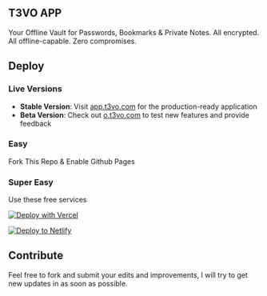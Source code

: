 ## T3VO APP

<!-- Introduction to the T3VO app -->
Your Offline Vault for Passwords, Bookmarks & Private Notes.
All encrypted. All offline-capable. Zero compromises.

## Deploy

### Live Versions

<!-- Links to live versions of the app -->
- **Stable Version**: Visit [app.t3vo.com](https://app.t3vo.com) for the production-ready application
- **Beta Version**: Check out [o.t3vo.com](https://o.t3vo.com) to test new features and provide feedback

### Easy

<!-- Instructions for easy deployment -->
Fork This Repo & Enable Github Pages

### Super Easy

<!-- Instructions for super easy deployment using free services -->
Use these free services

[![Deploy with Vercel](https://vercel.com/button)](https://vercel.com/new/clone?repository-url=https://github.com/t3volabs/t3vo-app)

[![Deploy to Netlify](https://www.netlify.com/img/deploy/button.svg)](https://app.netlify.com/start/deploy?repository=https://github.com/t3volabs/t3vo-app)

## Contribute

<!-- Encouragement to contribute to the project -->
Feel free to fork and submit your edits and improvements, I will try to get new updates in as soon as possible.
